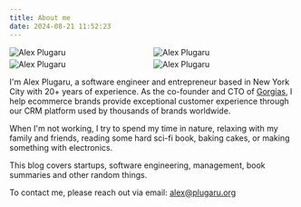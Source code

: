 ```yaml
---
title: About me 
date: 2024-08-21 11:52:23
---
```


<style>
.image-gallery {
    display: grid;
    grid-template-columns: 1fr 1fr;
    gap: 4px;
}
</style>

<div class="image-gallery">
    <img src="/images/alex-plugaru-1.jpg" alt="Alex Plugaru" title="Alex Plugaru"/>
    <img src="/images/alex-plugaru-3.jpg" alt="Alex Plugaru" title="Alex Plugaru"/>
    <img src="/images/alex-plugaru-4.jpg" alt="Alex Plugaru" title="Alex Plugaru"/>
    <img src="/images/alex-plugaru-2.jpg" alt="Alex Plugaru" title="Alex Plugaru"/>
</div>

I'm Alex Plugaru, a software engineer and entrepreneur based in New York City with 20+ years of experience.
As the co-founder and CTO of [Gorgias](https://www.gorgias.com), I help ecommerce brands provide exceptional customer 
experience through our CRM platform used by thousands of brands worldwide.

When I'm not working, I try to spend my time in nature, relaxing with my family and friends, reading some hard sci-fi 
book, baking cakes, or making something with electronics.

This blog covers startups, software engineering, management, book summaries and other random things.

To contact me, please reach out via email: [alex@plugaru.org](mailto:alex@plugaru.org)
